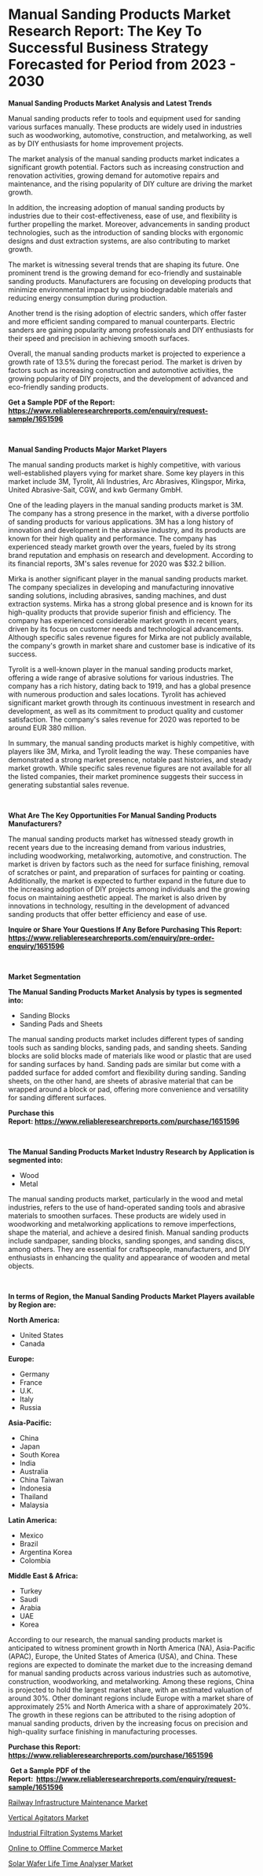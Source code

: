 <p><h1>Manual Sanding Products Market Research Report: The Key To Successful Business Strategy Forecasted for Period from 2023 - 2030</h1></p><p><strong>Manual Sanding Products Market Analysis and Latest Trends</strong></p>
<p><p>Manual sanding products refer to tools and equipment used for sanding various surfaces manually. These products are widely used in industries such as woodworking, automotive, construction, and metalworking, as well as by DIY enthusiasts for home improvement projects.</p><p>The market analysis of the manual sanding products market indicates a significant growth potential. Factors such as increasing construction and renovation activities, growing demand for automotive repairs and maintenance, and the rising popularity of DIY culture are driving the market growth.</p><p>In addition, the increasing adoption of manual sanding products by industries due to their cost-effectiveness, ease of use, and flexibility is further propelling the market. Moreover, advancements in sanding product technologies, such as the introduction of sanding blocks with ergonomic designs and dust extraction systems, are also contributing to market growth.</p><p>The market is witnessing several trends that are shaping its future. One prominent trend is the growing demand for eco-friendly and sustainable sanding products. Manufacturers are focusing on developing products that minimize environmental impact by using biodegradable materials and reducing energy consumption during production.</p><p>Another trend is the rising adoption of electric sanders, which offer faster and more efficient sanding compared to manual counterparts. Electric sanders are gaining popularity among professionals and DIY enthusiasts for their speed and precision in achieving smooth surfaces.</p><p>Overall, the manual sanding products market is projected to experience a growth rate of 13.5% during the forecast period. The market is driven by factors such as increasing construction and automotive activities, the growing popularity of DIY projects, and the development of advanced and eco-friendly sanding products.</p></p>
<p><strong>Get a Sample PDF of the Report:&nbsp; <a href="https://www.reliableresearchreports.com/enquiry/request-sample/1651596">https://www.reliableresearchreports.com/enquiry/request-sample/1651596</a></strong></p>
<p>&nbsp;</p>
<p><strong>Manual Sanding Products Major Market Players</strong></p>
<p><p>The manual sanding products market is highly competitive, with various well-established players vying for market share. Some key players in this market include 3M, Tyrolit, Ali Industries, Arc Abrasives, Klingspor, Mirka, United Abrasive-Sait, CGW, and kwb Germany GmbH.</p><p>One of the leading players in the manual sanding products market is 3M. The company has a strong presence in the market, with a diverse portfolio of sanding products for various applications. 3M has a long history of innovation and development in the abrasive industry, and its products are known for their high quality and performance. The company has experienced steady market growth over the years, fueled by its strong brand reputation and emphasis on research and development. According to its financial reports, 3M's sales revenue for 2020 was $32.2 billion.</p><p>Mirka is another significant player in the manual sanding products market. The company specializes in developing and manufacturing innovative sanding solutions, including abrasives, sanding machines, and dust extraction systems. Mirka has a strong global presence and is known for its high-quality products that provide superior finish and efficiency. The company has experienced considerable market growth in recent years, driven by its focus on customer needs and technological advancements. Although specific sales revenue figures for Mirka are not publicly available, the company's growth in market share and customer base is indicative of its success.</p><p>Tyrolit is a well-known player in the manual sanding products market, offering a wide range of abrasive solutions for various industries. The company has a rich history, dating back to 1919, and has a global presence with numerous production and sales locations. Tyrolit has achieved significant market growth through its continuous investment in research and development, as well as its commitment to product quality and customer satisfaction. The company's sales revenue for 2020 was reported to be around EUR 380 million.</p><p>In summary, the manual sanding products market is highly competitive, with players like 3M, Mirka, and Tyrolit leading the way. These companies have demonstrated a strong market presence, notable past histories, and steady market growth. While specific sales revenue figures are not available for all the listed companies, their market prominence suggests their success in generating substantial sales revenue.</p></p>
<p>&nbsp;</p>
<p><strong>What Are The Key Opportunities For Manual Sanding Products Manufacturers?</strong></p>
<p><p>The manual sanding products market has witnessed steady growth in recent years due to the increasing demand from various industries, including woodworking, metalworking, automotive, and construction. The market is driven by factors such as the need for surface finishing, removal of scratches or paint, and preparation of surfaces for painting or coating. Additionally, the market is expected to further expand in the future due to the increasing adoption of DIY projects among individuals and the growing focus on maintaining aesthetic appeal. The market is also driven by innovations in technology, resulting in the development of advanced sanding products that offer better efficiency and ease of use.</p></p>
<p><strong>Inquire or Share Your Questions If Any Before Purchasing This Report: <a href="https://www.reliableresearchreports.com/enquiry/pre-order-enquiry/1651596">https://www.reliableresearchreports.com/enquiry/pre-order-enquiry/1651596</a></strong></p>
<p>&nbsp;</p>
<p><strong>Market Segmentation</strong></p>
<p><strong>The Manual Sanding Products Market Analysis by types is segmented into:</strong></p>
<p><ul><li>Sanding Blocks</li><li>Sanding Pads and Sheets</li></ul></p>
<p><p>The manual sanding products market includes different types of sanding tools such as sanding blocks, sanding pads, and sanding sheets. Sanding blocks are solid blocks made of materials like wood or plastic that are used for sanding surfaces by hand. Sanding pads are similar but come with a padded surface for added comfort and flexibility during sanding. Sanding sheets, on the other hand, are sheets of abrasive material that can be wrapped around a block or pad, offering more convenience and versatility for sanding different surfaces.</p></p>
<p><strong>Purchase this Report:&nbsp;<a href="https://www.reliableresearchreports.com/purchase/1651596">https://www.reliableresearchreports.com/purchase/1651596</a></strong></p>
<p>&nbsp;</p>
<p><strong>The Manual Sanding Products Market Industry Research by Application is segmented into:</strong></p>
<p><ul><li>Wood</li><li>Metal</li></ul></p>
<p><p>The manual sanding products market, particularly in the wood and metal industries, refers to the use of hand-operated sanding tools and abrasive materials to smoothen surfaces. These products are widely used in woodworking and metalworking applications to remove imperfections, shape the material, and achieve a desired finish. Manual sanding products include sandpaper, sanding blocks, sanding sponges, and sanding discs, among others. They are essential for craftspeople, manufacturers, and DIY enthusiasts in enhancing the quality and appearance of wooden and metal objects.</p></p>
<p>&nbsp;</p>
<p><strong>In terms of Region, the Manual Sanding Products Market Players available by Region are:</strong></p>
<p>
    <p> <strong> North America: </strong>
        <ul>
            <li>United States</li>
            <li>Canada</li>
        </ul>
        </p> 
    <p> <strong> Europe: </strong>
        <ul>
            <li>Germany</li>
            <li>France</li>
            <li>U.K.</li>
            <li>Italy</li>
            <li>Russia</li>
        </ul>
        </p> 
    <p> <strong> Asia-Pacific: </strong>
        <ul>
            <li>China</li>
            <li>Japan</li>
            <li>South Korea</li>
            <li>India</li>
            <li>Australia</li>
            <li>China Taiwan</li>
            <li>Indonesia</li>
            <li>Thailand</li>
            <li>Malaysia</li>
        </ul>
        </p> 
    <p> <strong> Latin America: </strong>
        <ul>
            <li>Mexico</li>
            <li>Brazil</li>
            <li>Argentina Korea</li>
            <li>Colombia</li>
        </ul>
        </p> 
    <p> <strong> Middle East & Africa: </strong>
        <ul>
            <li>Turkey</li>
            <li>Saudi</li>
            <li>Arabia</li>
            <li>UAE</li>
            <li>Korea</li>
        </ul>
    </p>
    </p>
<p><p>According to our research, the manual sanding products market is anticipated to witness prominent growth in North America (NA), Asia-Pacific (APAC), Europe, the United States of America (USA), and China. These regions are expected to dominate the market due to the increasing demand for manual sanding products across various industries such as automotive, construction, woodworking, and metalworking. Among these regions, China is projected to hold the largest market share, with an estimated valuation of around 30%. Other dominant regions include Europe with a market share of approximately 25% and North America with a share of approximately 20%. The growth in these regions can be attributed to the rising adoption of manual sanding products, driven by the increasing focus on precision and high-quality surface finishing in manufacturing processes.</p></p>
<p><strong>Purchase this Report: <a href="https://www.reliableresearchreports.com/purchase/1651596">https://www.reliableresearchreports.com/purchase/1651596</a></strong></p>
<p>&nbsp;<strong>Get a Sample PDF of the Report:&nbsp;&nbsp;<a href="https://www.reliableresearchreports.com/enquiry/request-sample/1651596">https://www.reliableresearchreports.com/enquiry/request-sample/1651596</a></strong></p>
<p><strong></strong></p>
<p><p><a href="https://medium.com/@janrussell6445/railway-infrastructure-maintenance-market-furnishes-information-on-market-share-market-trends-and-3eaa5d3b118f">Railway Infrastructure Maintenance Market</a></p><p><a href="https://www.linkedin.com/pulse/vertical-agitators-market-research-report-provides-thorough-gdbwe/">Vertical Agitators Market</a></p><p><a href="https://www.linkedin.com/pulse/industrial-filtration-systems-market-insights-players-mgm3e/">Industrial Filtration Systems Market</a></p><p><a href="https://medium.com/@jaylonlesch/decoding-online-to-offline-commerce-market-metrics-market-share-trends-and-growth-patterns-d7f36d9ee4af">Online to Offline Commerce Market</a></p><p><a href="https://github.com/BryceTownsendr/Market-Research-Report-List-1/blob/main/solar-wafer-life-time-analyser-market.md">Solar Wafer Life Time Analyser Market</a></p></p>
